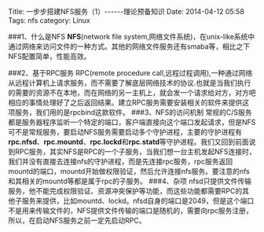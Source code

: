 Title: 一步步搭建NFS服务（1）------理论预备知识
Date: 2014-04-12 05:58
Tags: nfs
category: Linux  

###1、什么是NFS
**NFS**(network file system,网络文件系统)，在unix-like系统中通过网络来访问文件的一种方式。其他的网络文件服务还有smaba等，相比之下NFS配置简单，性能高效。
<!--more-->
###2、基于RPC服务
RPC(remote procedure call,远程过程调用),一种通过网络从远程计算机上请求服务，而不需要了解底层网络技术的协议.也就是当我们执行的需要的资源不在本地，而在网络的另一主机上，就会发一个请求给对方，对方吧相应的事情处理好了之后返回结果。建立RPC服务需要安装相关的软件来提供这项服务，我们用的是rpcbind这款软件。
###3、NFS的访问机制
常规的C/S服务都是服务器程序监听一个特定的端口，客户端直接向这个端口发起请求，但是NFS可不是常规服务，要启动NFS服务需要启动多个守护进程，主要的守护进程有**rpc.nfsd**、**rpc.mountd**、**rpc.lockd**和**rpc.statd**等守护进程。我们又回到前面说到RPC服务，其实NFS是RPC的一个子服务，当我们想一台主机发起NFS连接时，我们并没有直接去连接nfs的守护进程，而是先连接rpc服务，rpc服务返回mountd的端口，mountd开始做权限验证，然后允许连接nfs服务。要注意的nfs和其相关的mountd等都是属于rpc的子服务。
###4、杂项
nfsd只提供文件传输服务，他不能完成权限验证、资源冲突保护等功能，而这些功能都需要RPC的其他子服务来提供，比如mountd、lockd。nfsd自身的端口是2049，但是这个端口不是用来传输文件的，NFS提供文件传输的端口是随机的，需要向rpc服务注册，所以，在启动NFS服务之前一定先启动RPC。

